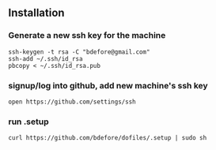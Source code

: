 Installation
--------------

### Generate a new ssh key for the machine
```
ssh-keygen -t rsa -C "bdefore@gmail.com"
ssh-add ~/.ssh/id_rsa
pbcopy < ~/.ssh/id_rsa.pub
```

### signup/log into github, add new machine's ssh key
```
open https://github.com/settings/ssh
```

### run .setup
```
curl https://github.com/bdefore/dofiles/.setup | sudo sh 
```
